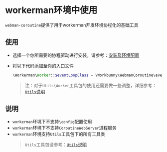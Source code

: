 # workerman环境中使用

`webman-coroutine`提供了用于workerman开发环境协程化的基础工具

## 使用

- 选择一个你所需要的协程驱动进行安装，请参考：[安装及环境配置](https://github.com/workbunny/webman-coroutine/tree/main/docs/doc/install.md)
- 将以下代码添加至你的入口文件

   ```php
   \Workerman\Worker::$eventLoopClass = \Workbunny\WebmanCoroutine\event_loop();
   ```
   > 注：对于`Utils\Worker`工具包的使用还需要做一些调整，详细参考：[`Utils`说明](https://github.com/workbunny/webman-coroutine/tree/main/docs/doc/utils.md)

## 说明

- `workerman`环境下不支持`\config`配置使用
- `workerman`环境下不支持`CoroutineWebServer`进程服务
- `workerman`环境支持`Utils`工具包下的所有工具类
   > `Utils`工具包请参考：[`Utils`说明](https://github.com/workbunny/webman-coroutine/tree/main/docs/doc/utils.md)
